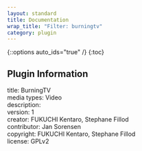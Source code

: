 ```yaml
---
layout: standard
title: Documentation
wrap_title: "Filter: burningtv"
category: plugin
---
```

{::options auto_ids="true" /}
{:toc}

## Plugin Information

title: BurningTV  
media types:
Video  
description:   
version: 1  
creator: FUKUCHI Kentaro, Stephane Fillod  
contributor: Jan Sorensen  
copyright: FUKUCHI Kentaro, Stephane Fillod  
license: GPLv2  
